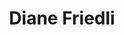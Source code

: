 ---
title: Diane Friedli
site: https://dianefriedli.ch
description: Diane Friedli est pasteure à Auvernier et Colombier
tags:
    - blog
    - catéchèse
    - pasteur·e
cantons:
    - Neuchâtel
---